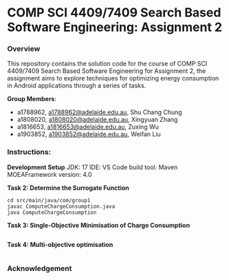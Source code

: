 # COMP SCI 4409/7409 Search Based Software Engineering: Assignment 2

### Overview
This repository contains the solution code for the course of COMP SCI 4409/7409 Search Based Software Engineering for Assignment 2, the assignment aims to explore techniques for optimizing energy consumption in Android applications through a series of tasks.

**Group Members**:
* a1788962, a1788962@adelaide.edu.au, Shu Chang Chung
* a1808020, a1808020@adelaide.edu.au, Xingyuan Zhang
* a1816653, a1816653@adelaide.edu.au, Zuxing Wu
* a1903852, a1903852@adelaide.edu.au, Weifan Liu

### Instructions:
**Development Setup**
JDK: 17
IDE: VS Code
build tool: Maven
MOEAFramework version: 4.0

**Task 2: Determine the Surrogate Function**
```console
cd src/main/java/com/group1
javac ComputeChargeConsumption.java
java ComputeChargeConsumption
```

**Task 3: Single-Objective Minimisation of Charge Consumption**
```console

```

**Task 4: Multi-objective optimisation**
```console

```

### Acknowledgement

